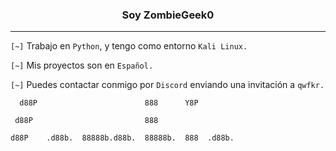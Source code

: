 <center><h3>Soy ZombieGeek0</h3></center>

<hr>

`[~]` Trabajo en `Python`, y tengo como entorno `Kali Linux.`

`[~]` Mis proyectos son en `Español.`

`[~]` Puedes contactar conmigo por `Discord` enviando una invitación a `qwfkr.`

      d88P                        888      Y8P  
      
     d88P                         888   
     
    d88P    .d88b.  88888b.d88b.  88888b.  888  .d88b.  
    
